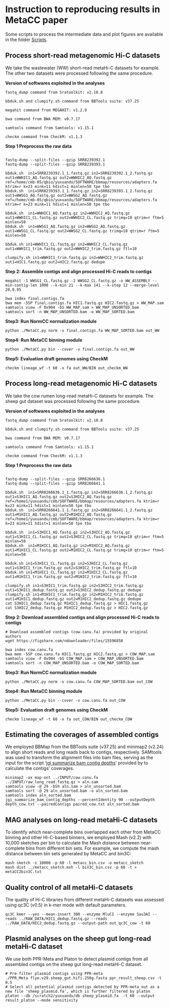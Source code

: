 # Instruction to reproducing results in MetaCC paper

Some scripts to process the intermediate data and plot figures are available in the folder [Scripts](https://github.com/dyxstat/Reproduce_MetaCC/tree/main/Scripts).

## Process short-read metagenomic Hi-C datasets
We take the wastewater (WW) short-read metaHi-C datasets for example. The other two datasets were processed following the same procedure.


**Version of softwares exploited in the analyses**
```
fastq_dump command from Sratoolkit: v2.10.8

bbduk.sh and clumpify.sh command from BBTools suite: v37.25

megahit command from MEGAHIT: v1.2.9

bwa command from BWA MEM: v0.7.17

samtools command from Samtools: v1.15.1

checkm command from CheckM: v1.1.3
```

**Step 1 Preprocess the raw data**
```

fastq-dump --split-files --gzip SRR8239392.1
fastq-dump --split-files --gzip SRR8239393.1

bbduk.sh  in1=SRR8239392.1_1.fastq.gz in2=SRR8239392.1_2.fastq.gz out1=WWHIC1_AQ.fastq.gz out2=WWHIC2_AQ.fastq.gz 
ref=/home/cmb-05/qbio/yuxuandu/SOFTWARE/bbmap/resources/adapters.fa ktrim=r k=23 mink=11 hdist=1 minlen=50 tpe tbo
bbduk.sh  in1=SRR8239393.1_1.fastq.gz in2=SRR8239393.1_2.fastq.gz out1=WWSG1_AQ.fastq.gz out2=WWSG2_AQ.fastq.gz 
ref=/home/cmb-05/qbio/yuxuandu/SOFTWARE/bbmap/resources/adapters.fa ktrim=r k=23 mink=11 hdist=1 minlen=50 tpe tbo

bbduk.sh  in1=WWHIC1_AQ.fastq.gz in2=WWHIC2_AQ.fastq.gz out1=WWHIC1_CL.fastq.gz out2=WWHIC2_CL.fastq.gz trimq=10 qtrim=r ftm=5 minlen=50
bbduk.sh  in1=WWSG1_AQ.fastq.gz in2=WWSG2_AQ.fastq.gz out1=WWSG1_CL.fastq.gz out2=WWSG2_CL.fastq.gz trimq=10 qtrim=r ftm=5 minlen=50

bbduk.sh in1=WWHIC1_CL.fastq.gz in2=WWHIC2_CL.fastq.gz out1=WWHIC1_trim.fastq.gz out2=WWHIC2_trim.fastq.gz ftl=10

clumpify.sh in1=WWHIC1_trim.fastq.gz in2=WWHIC2_trim.fastq.gz out1=HIC1.fastq.gz out2=HIC2.fastq.gz dedupe
```

**Step 2: Assemble contigs and align processed Hi-C reads to contigs**
```
megahit -1 WWSG1_CL.fastq.gz -2 WWSG2_CL.fastq.gz -o WW_ASSEMBLY --min-contig-len 1000 --k-min 21 --k-max 141 --k-step 12 --merge-level 20,0.95

bwa index final.contigs.fa
bwa mem -5SP final.contigs.fa HIC1.fastq.gz HIC2.fastq.gz > WW_MAP.sam
samtools view -F 0x904 -bS WW_MAP.sam > WW_MAP_UNSORTED.bam
samtools sort -n WW_MAP_UNSORTED.bam -o WW_MAP_SORTED.bam
```

**Step3: Run NormCC normalization module**
```
python ./MetaCC.py norm -v final.contigs.fa WW_MAP_SORTED.bam out_WW
```

**Step4: Run MetaCC binning module**
```
python ./MetaCC.py bin --cover -v final.contigs.fa out_WW
```

**Step5: Evaluation draft genomes using CheckM**
```
checkm lineage_wf -t 60 -x fa out_WW/BIN out_checkm_WW
```

## Process long-read metagenomic Hi-C datasets
We take the cow rumen long-read metaHi-C datasets for example. The sheep gut dataset was processed following the same procedure.


**Version of softwares exploited in the analyses**
```
fastq_dump command from Sratoolkit: v2.10.8

bbduk.sh and clumpify.sh command from BBTools suite: v37.25

bwa command from BWA MEM: v0.7.17

samtools command from Samtools: v1.15.1

checkm command from CheckM: v1.1.3
```

**Step 1 Preprocess the raw data**
```

fastq-dump --split-files --gzip SRR8266636.1
fastq-dump --split-files --gzip SRR8266641.1

bbduk.sh  in1=SRR8266636.1_1.fastq.gz in2=SRR8266636.1_2.fastq.gz out1=S3HIC1_AQ.fastq.gz out2=S3HIC2_AQ.fastq.gz ref=/home1/yuxuandu/cmb/SOFTWARE/bbmap/resources/adapters.fa ktrim=r k=23 mink=11 hdist=1 minlen=50 tpe tbo
bbduk.sh  in1=SRR8266641.1_1.fastq.gz in2=SRR8266641.1_2.fastq.gz out1=M1HIC1_AQ.fastq.gz out2=M1HIC2_AQ.fastq.gz ref=/home1/yuxuandu/cmb/SOFTWARE/bbmap/resources/adapters.fa ktrim=r k=23 mink=11 hdist=1 minlen=50 tpe tbo

bbduk.sh  in1=S3HIC1_AQ.fastq.gz in2=S3HIC2_AQ.fastq.gz out1=S3HIC1_CL.fastq.gz out2=S3HIC2_CL.fastq.gz trimq=10 qtrim=r ftm=5 minlen=50
bbduk.sh  in1=M1HIC1_AQ.fastq.gz in2=M1HIC2_AQ.fastq.gz out1=M1HIC1_CL.fastq.gz out2=M1HIC2_CL.fastq.gz trimq=10 qtrim=r ftm=5 minlen=50

bbduk.sh in1=S3HIC1_CL.fastq.gz in2=S3HIC2_CL.fastq.gz out1=S3HIC1_trim.fastq.gz out2=S3HIC2_trim.fastq.gz ftl=10
bbduk.sh in1=M1HIC1_CL.fastq.gz in2=M1HIC2_CL.fastq.gz out1=M1HIC1_trim.fastq.gz out2=M1HIC2_trim.fastq.gz ftl=10

clumpify.sh in1=S3HIC1_trim.fastq.gz in2=S3HIC2_trim.fastq.gz out1=S3HIC1_dedup.fastq.gz out2=S3HIC2_dedup.fastq.gz dedupe
clumpify.sh in1=M1HIC1_trim.fastq.gz in2=M1HIC2_trim.fastq.gz out1=M1HIC1_dedup.fastq.gz out2=M1HIC2_dedup.fastq.gz dedupe
cat S3HIC1_dedup.fastq.gz M1HIC1_dedup.fastq.gz > HIC1.fastq.gz
cat S3HIC2_dedup.fastq.gz M1HIC2_dedup.fastq.gz > HIC2.fastq.gz
```

**Step 2: Download assembled contigs and align processed Hi-C reads to contigs**
```
# Download assembled contigs (cow.canu.fa) provided by original authors
wget https://figshare.com/ndownloader/files/15596858

bwa index cow.canu.fa
bwa mem -5SP cow.canu.fa HIC1.fastq.gz HIC2.fastq.gz > COW_MAP.sam
samtools view -F 0x904 -bS COW_MAP.sam > COW_MAP_UNSORTED.bam
samtools sort -n COW_MAP_UNSORTED.bam -o COW_MAP_SORTED.bam
```

**Step3: Run NormCC normalization module**
```
python ./MetaCC.py norm -v cow.canu.fa COW_MAP_SORTED.bam out_COW
```

**Step4: Run MetaCC binning module**
```
python ./MetaCC.py bin --cover -v cow.canu.fa out_COW
```

**Step5: Evaluation draft genomes using CheckM**
```
checkm lineage_wf -t 60 -x fa out_COW/BIN out_checkm_COW
```

## Estimating the coverages of assembled contigs

We employed BBMap from the BBTools suite (v37.25) and minimap2 (v2.24) to align short reads and long reads back to contigs, respectively. SAMtools was used to transform the alignment files into bam files, serving as the input for the script ‘[jgi summarize bam contig depths](https://github.com/dyxstat/Reproduce_MetaCC/tree/main/Scripts)’ provided by to calculate the contigs’ coverages.

```
minimap2 -ax map-ont ../INPUT/cow.canu.fa ../INPUT/raw_long_read.fastq.gz > aln.sam
samtools view -@ 29 -bSh aln.sam > aln_unsorted.bam
samtools sort -@ 29 aln_unsorted.bam -o aln_sorted.bam
samtools index aln_sorted.bam
jgi_summarize_bam_contig_depths --percentIdentity 90 --outputDepth depth_cow.txt --pairedContigs paired_cow.txt aln_sorted.bam
```


## MAG analyses on long-read metaHi-C datasets
To identify which near-complete bins overlapped each other from MetaCC binning and other Hi-C-based binners, we employed Mash (v2.2)
with 10,000 sketches per bin to calculate the Mash distance between near-complete bins from different bin sets. 
For example, we compute the mash distance between bin sets generated by MetaCC and bin3C:

```
mash sketch -s 10000 -p 60 -l metacc_bin.csv -o metacc_sketch
mash dist ../metacc_sketch.msh -l bin3C_bin.csv -p 60 -t > metaCC2bin3C.txt
```

## Quality control of all metaHi-C datasets
The quality of Hi-C libraries from different metaHi-C datasets was assessed
using qc3C (v0.5) in k-mer mode with default parameters. 

```
qc3C kmer --yes --mean-insert 300 --enzyme MluCI --enzyme Sau3AI --reads ../RAW_DATA/HIC1_dedup.fastq.gz --reads ../RAW_DATA/HIC2_dedup.fastq.gz --output-path out_qc3C_cow -t 60
```

## Plasmid analyses on the sheep gut long-read metaHi-C dataset
We use both PPR-Meta and Platon to detect plasmid contigs from all assembled contigs on the sheep gut long-read metaHi-C dataset.

```
# Pre-filter plasmid contigs using PPR-meta
./PPR_Meta flye.v29.sheep_gut.hifi.250g.fasta ppr_result_sheep.csv -t 0.5
# Select all potential plasmid contigs detected by PPR-meta out as a new file 'sheep_plasmid.fa', which is further filtered by platon
platon --db /scratch2/yuxuandu/db sheep_plasmid.fa  -t 60 --output result_platon --mode sensitivity
```
